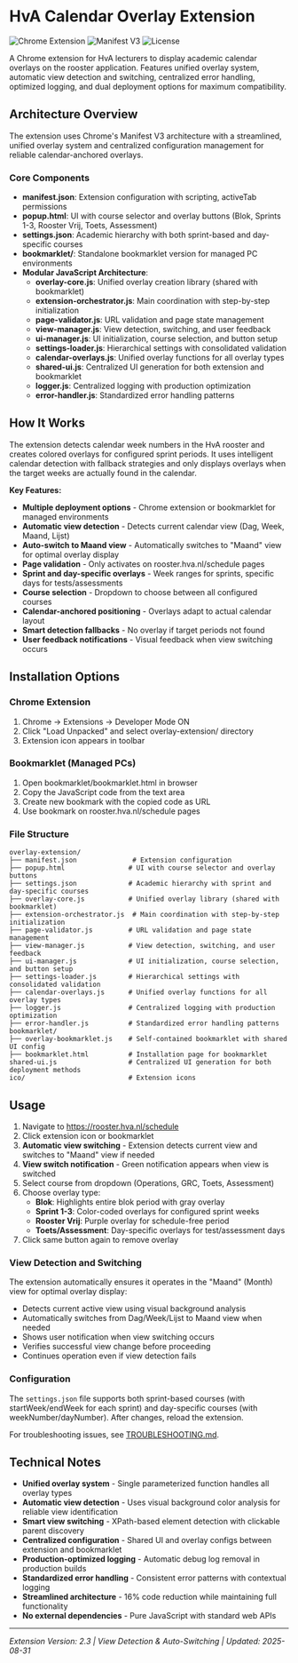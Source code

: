 # HvA Calendar Overlay Extension

![Chrome Extension](https://img.shields.io/badge/Chrome%20Extension-v2.0-blue?logo=googlechrome)
![Manifest V3](https://img.shields.io/badge/manifest-v3-green?logo=googlechrome)
![License](https://img.shields.io/badge/license-MIT-green)

A Chrome extension for HvA lecturers to display academic calendar overlays on the rooster application. Features unified overlay system, automatic view detection and switching, centralized error handling, optimized logging, and dual deployment options for maximum compatibility.

## Architecture Overview

The extension uses Chrome's Manifest V3 architecture with a streamlined, unified overlay system and centralized configuration management for reliable calendar-anchored overlays.

### Core Components

- **manifest.json**: Extension configuration with scripting, activeTab permissions
- **popup.html**: UI with course selector and overlay buttons (Blok, Sprints 1-3, Rooster Vrij, Toets, Assessment)
- **settings.json**: Academic hierarchy with both sprint-based and day-specific courses
- **bookmarklet/**: Standalone bookmarklet version for managed PC environments
- **Modular JavaScript Architecture**:
  - **overlay-core.js**: Unified overlay creation library (shared with bookmarklet)
  - **extension-orchestrator.js**: Main coordination with step-by-step initialization
  - **page-validator.js**: URL validation and page state management
  - **view-manager.js**: View detection, switching, and user feedback
  - **ui-manager.js**: UI initialization, course selection, and button setup
  - **settings-loader.js**: Hierarchical settings with consolidated validation
  - **calendar-overlays.js**: Unified overlay functions for all overlay types
  - **shared-ui.js**: Centralized UI generation for both extension and bookmarklet
  - **logger.js**: Centralized logging with production optimization
  - **error-handler.js**: Standardized error handling patterns

## How It Works

The extension detects calendar week numbers in the HvA rooster and creates colored overlays for configured sprint periods. It uses intelligent calendar detection with fallback strategies and only displays overlays when the target weeks are actually found in the calendar.

**Key Features:**
- **Multiple deployment options** - Chrome extension or bookmarklet for managed environments
- **Automatic view detection** - Detects current calendar view (Dag, Week, Maand, Lijst)
- **Auto-switch to Maand view** - Automatically switches to "Maand" view for optimal overlay display
- **Page validation** - Only activates on rooster.hva.nl/schedule pages
- **Sprint and day-specific overlays** - Week ranges for sprints, specific days for tests/assessments
- **Course selection** - Dropdown to choose between all configured courses
- **Calendar-anchored positioning** - Overlays adapt to actual calendar layout
- **Smart detection fallbacks** - No overlay if target periods not found
- **User feedback notifications** - Visual feedback when view switching occurs

## Installation Options

### Chrome Extension
1. Chrome -> Extensions -> Developer Mode ON
2. Click "Load Unpacked" and select overlay-extension/ directory
3. Extension icon appears in toolbar

### Bookmarklet (Managed PCs)
1. Open bookmarklet/bookmarklet.html in browser
2. Copy the JavaScript code from the text area
3. Create new bookmark with the copied code as URL
4. Use bookmark on rooster.hva.nl/schedule pages

### File Structure
```
overlay-extension/
├── manifest.json              # Extension configuration
├── popup.html                # UI with course selector and overlay buttons
├── settings.json             # Academic hierarchy with sprint and day-specific courses
├── overlay-core.js           # Unified overlay library (shared with bookmarklet)
├── extension-orchestrator.js  # Main coordination with step-by-step initialization
├── page-validator.js         # URL validation and page state management
├── view-manager.js           # View detection, switching, and user feedback
├── ui-manager.js             # UI initialization, course selection, and button setup
├── settings-loader.js        # Hierarchical settings with consolidated validation
├── calendar-overlays.js      # Unified overlay functions for all overlay types
├── logger.js                 # Centralized logging with production optimization
├── error-handler.js          # Standardized error handling patterns
bookmarklet/
├── overlay-bookmarklet.js    # Self-contained bookmarklet with shared UI config
├── bookmarklet.html          # Installation page for bookmarklet
shared-ui.js                  # Centralized UI generation for both deployment methods
ico/                          # Extension icons
```

## Usage

1. Navigate to https://rooster.hva.nl/schedule
2. Click extension icon or bookmarklet
3. **Automatic view switching** - Extension detects current view and switches to "Maand" view if needed
4. **View switch notification** - Green notification appears when view is switched
5. Select course from dropdown (Operations, GRC, Toets, Assessment)
6. Choose overlay type:
   - **Blok**: Highlights entire blok period with gray overlay
   - **Sprint 1-3**: Color-coded overlays for configured sprint weeks
   - **Rooster Vrij**: Purple overlay for schedule-free period
   - **Toets/Assessment**: Day-specific overlays for test/assessment days
7. Click same button again to remove overlay

### View Detection and Switching

The extension automatically ensures it operates in the "Maand" (Month) view for optimal overlay display:
- Detects current active view using visual background analysis
- Automatically switches from Dag/Week/Lijst to Maand view when needed
- Shows user notification when view switching occurs
- Verifies successful view change before proceeding
- Continues operation even if view detection fails

### Configuration

The `settings.json` file supports both sprint-based courses (with startWeek/endWeek for each sprint) and day-specific courses (with weekNumber/dayNumber). After changes, reload the extension.

For troubleshooting issues, see [TROUBLESHOOTING.md](TROUBLESHOOTING.md).

## Technical Notes

- **Unified overlay system** - Single parameterized function handles all overlay types
- **Automatic view detection** - Uses visual background color analysis for reliable view identification
- **Smart view switching** - XPath-based element detection with clickable parent discovery
- **Centralized configuration** - Shared UI and overlay configs between extension and bookmarklet
- **Production-optimized logging** - Automatic debug log removal in production builds
- **Standardized error handling** - Consistent error patterns with contextual logging
- **Streamlined architecture** - 16% code reduction while maintaining full functionality
- **No external dependencies** - Pure JavaScript with standard web APIs

---

*Extension Version: 2.3 | View Detection & Auto-Switching | Updated: 2025-08-31*